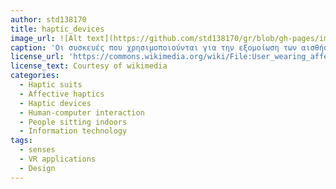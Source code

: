 ```yaml
---
author: std138170
title: haptic_devices
image_url: ![Alt text](https://github.com/std138170/gr/blob/gh-pages/images/256px-Reality_check_ESA384313.jpg)
caption: 'Οι συσκευές που χρησιμοποιούνται για την εξομοίωση των αισθήσεων έχουν ανατροφοδότηση δύναμης (force feedback), δίνοντας διαφορετικές ποσότητες αντοχής ανάλογα με την κατάσταση της εικονικής λειτουργίας. Αυτές οι διάφορες μορφές δύναμης, αντοχής και υφής που επηρεάζουν τις φυσικές μας αισθήσεις καλούνται απτικές συσκευές.'
license_url: 'https://commons.wikimedia.org/wiki/File:User_wearing_affective_haptic_devices.jpg'
license_text: Courtesy of wikimedia
categories:
  - Haptic suits
  - Affective haptics
  - Haptic devices
  - Human-computer interaction
  - People sitting indoors
  - Information technology
tags:
  - senses
  - VR applications
  - Design
---
```



